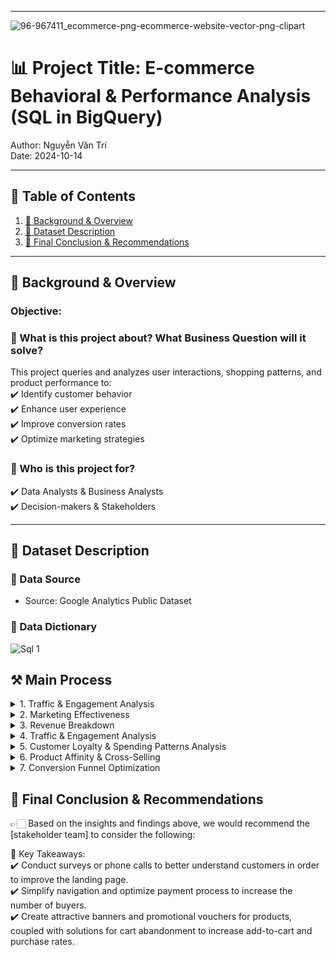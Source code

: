 



---
![96-967411_ecommerce-png-ecommerce-website-vector-png-clipart](https://github.com/user-attachments/assets/5441bb3d-3cba-4e6d-a6e9-23a00f56e7ae)



# 📊 Project Title: E-commerce Behavioral & Performance Analysis (SQL in BigQuery)
Author: Nguyễn Văn Trí   
Date: 2024-10-14   


---

## 📑 Table of Contents  
1. [📌 Background & Overview](#-background--overview)  
2. [📂 Dataset Description](#-dataset-description)  
3. [🔎 Final Conclusion & Recommendations](#-final-conclusion--recommendations)

---

## 📌 Background & Overview  

### Objective:
### 📖 What is this project about? What Business Question will it solve?
This project queries and analyzes user interactions, shopping patterns, and product performance to:   
✔️ Identify customer behavior  
✔️ Enhance user experience  
✔️ Improve conversion rates  
✔️ Optimize marketing strategies
  
### 👤 Who is this project for?  
✔️ Data Analysts & Business Analysts  
✔️ Decision-makers & Stakeholders  



---

## 📂 Dataset Description 

### 📌 Data Source  
- Source: Google Analytics Public Dataset
  
### 📌 Data Dictionary
![Sql 1](https://github.com/user-attachments/assets/5eaf6db7-04df-4443-9397-5671c93dfd55)



## ⚒️ Main Process

<details>
  <summary> 1. Traffic & Engagement Analysis</summary>
Measured total visits, page views, and transactions in Q1 2017 to identify key traffic trends and seasonal patterns.

```sql
-- Calculate total visit, pageview, transaction for Jan, Feb, and March 2017 (order by month)
SELECT 
   format_date("%Y%m", parse_date("%Y%m%d", date)) as month
  ,SUM(totals.visits) as visits
  ,SUM(totals.pageviews) as pageviews
  ,SUM(totals.transactions) as transactions
FROM `bigquery-public-data.google_analytics_sample.ga_sessions_2017*`
WHERE _table_suffix BETWEEN "0101" AND '0331'
GROUP BY 1
ORDER BY 1
```

Query Result:
| Month  | Visits | Pageviews | Transactions |
|--------|--------|-----------|--------------|
| 201701 | 64,694 | 257,708   | 713          |
| 201702 | 62,192 | 233,373   | 733          |
| 201703 | 69,931 | 259,522   | 993          |

</details>


<details>
  <summary> 2. Marketing Effectiveness</summary>
Evaluated bounce rates per traffic sources in July 2017 to pinpoint ineffective channels and optimize landing pages.

```sql
-- Bounce rate per traffic source in July 2017 (Bounce_rate = num_bounce/total_visit) (order by total_visit DESC)
SELECT   
  trafficSource.source
  ,SUM(totals.visits) as totals_visits
  ,SUM(totals.bounces) as total_no_of_bounces
  ,ROUND(100*SUM(totals.bounces)/SUM(totals.visits),2) as bounce_rate
FROM `bigquery-public-data.google_analytics_sample.ga_sessions_201707*` 
GROUP BY trafficSource.source
ORDER BY  trafficSource.source
```

Query Result:

| Source | Total Visits | Total Bounces | Bounce Rate (%) |
|--------|-------------|--------------|---------------|
| google | 38,400 | 19,798 | 51.56% |
| (direct) | 19,891 | 8,606 | 43.27% |
| youtube.com | 6,351 | 4,238 | 66.73% |
| analytics.google.com | 1,972 | 1,064 | 53.96% |
| Partners | 1,788 | 936 | 52.35% |
| m.facebook.com | 669 | 430 | 64.28% |
| google.com | 368 | 183 | 49.73% |
| dfa | 302 | 124 | 41.06% |
| sites.google.com | 230 | 97 | 42.17% |
| facebook.com | 191 | 102 | 53.40% |
| reddit.com | 189 | 54 | 28.57% |
| ... | ... | ... | ... |

</details>


<details>
  <summary> 3. Revenue Breakdown</summary>
 Analyzed revenue by traffic source weekly and monthly in June 2017 to assess the best-performing acquisition channels.

```sql
-- Revenue by traffic source by week, by month in June 2017
WITH week_revenue as(
  SELECT 
    'Week'as time_type
    ,FORMAT_DATE('%Y%W',PARSE_DATE('%Y%m%d', date)) as time
    ,trafficSource.source 
    ,SUM(productRevenue)/1000000.0 as revenue
  FROM `bigquery-public-data.google_analytics_sample.ga_sessions_201706*`,
  UNNEST (hits) hits,
  UNNEST (hits.product) product
  WHERE productRevenue is not null
  GROUP BY time, trafficSource.source
  ORDER BY time, trafficSource.source
)

,month_revenue as(
  SELECT 
    'Month'as time_type
    ,FORMAT_DATE('%Y%m',PARSE_DATE('%Y%m%d', date)) as time
    ,trafficSource.source
    ,SUM(productRevenue)/1000000.0 as revenue
  FROM `bigquery-public-data.google_analytics_sample.ga_sessions_201706*`,
  UNNEST (hits) hits,
  UNNEST (hits.product) product
  WHERE productRevenue is not null
  GROUP BY time, trafficSource.source
  ORDER BY time, trafficSource.source
)

SELECT *
FROM week_revenue
UNION ALL
SELECT *
FROM month_revenue
ORDER BY source, revenue
```

Query Result:

| Time Type| Time | Source             | Revenue ($) |
| ------ | ------ | ------------------ | ----------- |
| Week   | 201722 | (direct)           | 6888.90     |
| Week   | 201726 | (direct)           | 14914.81    |
| Week   | 201723 | (direct)           | 17325.68    |
| Week   | 201725 | (direct)           | 27295.32    |
| Week   | 201724 | (direct)           | 30908.91    |
| Month  | 201706 | (direct)           | 97333.62    |
| Month  | 201706 | bing               | 13.98       |
| Week   | 201724 | bing               | 13.98       |
| Month  | 201706 | chat.google.com    | 74.03       |
| Week   | 201723 | chat.google.com    | 74.03       |
| Week   | 201724 | dealspotr.com      | 72.95       |
| Month  | 201706 | dealspotr.com      | 72.95       |

</details>


<details>
  <summary> 4. Traffic & Engagement Analysis</summary>
Compared the browsing patterns of purchasers and non-purchasers in June & July 2017 to identify key engagement drivers.
  
```sql
-- Average number of pageviews by purchaser type (purchasers vs non-purchasers) in June, July 2017.
WITH avg_pageview_purchaser as(
  SELECT  
    FORMAT_DATE('%Y%m',PARSE_DATE('%Y%m%d', date)) as month
    ,ROUND(SUM(totals.pageviews)/COUNT(DISTINCT fullVisitorId),2) as avg_pageviews_purchase
  FROM `bigquery-public-data.google_analytics_sample.ga_sessions_2017*`,
  UNNEST (hits) hits,
  UNNEST (hits.product) product
  WHERE _table_suffix BETWEEN "0601" AND '0731'
    AND totals.transactions >=1
    AND productRevenue is not null
  GROUP BY month
  ORDER BY month
)

,avg_pageviews_non_purchaser as(
  SELECT  
    FORMAT_DATE('%Y%m',PARSE_DATE('%Y%m%d', date)) as month
    ,ROUND(SUM(totals.pageviews)/COUNT(DISTINCT fullVisitorId),2) as avg_pageviews_non_purchase
  FROM `bigquery-public-data.google_analytics_sample.ga_sessions_2017*`,
  UNNEST (hits) hits,
  UNNEST (hits.product) product
  WHERE _table_suffix BETWEEN "0601" AND '0731'
    AND totals.transactions is null
    AND productRevenue is null
  GROUP BY month
  ORDER BY month
)

SELECT 
  pur.month
  ,pur.avg_pageviews_purchase
  ,non_pur.avg_pageviews_non_purchase
FROM  avg_pageview_purchaser as pur
FULL JOIN avg_pageviews_non_purchaser as non_pur
ON pur.month = non_pur.month
```

Query Result:

| Month  | Avg Pageviews (Purchase) | Avg Pageviews (Non-Purchase) |
|--------|-------------------------:|-----------------------------:|
| 201706 | 94.02                    | 316.87                      |
| 201707 | 124.24                   | 334.06                      |

</details>



<details>
  <summary> 5. Customer Loyalty & Spending Patterns Analysis</summary>
Measured transaction frequency per user  in July 2017 to gauge purchase consistency and spending habits.
  
```sql
-- Average number of transactions per user that made a purchase in July 2017
SELECT 
  FORMAT_DATE('%Y%m',PARSE_DATE('%Y%m%d', date)) as month
  ,ROUND(SUM(totals.transactions)/COUNT(DISTINCT fullVisitorId),2) as Avg_total_transactions_per_user
FROM `bigquery-public-data.google_analytics_sample.ga_sessions_201707*`,
UNNEST (hits) hits,
UNNEST (hits.product) product
WHERE totals.transactions >=1
  AND productRevenue is not null
GROUP BY month
ORDER BY month
```
Query Result:

| Month  | Avg Total Transactions per User |
|--------|--------------------------------:|
| 201707 | 4.16                            |


```sql
-- Average amount of money spent per session. Only include purchaser data in July 2017
SELECT 
  FORMAT_DATE('%Y%m',PARSE_DATE('%Y%m%d', date)) as month
  ,ROUND(SUM(productRevenue)/(SUM(totals.visits)*1000000),2) as avg_spend_per_session
FROM `bigquery-public-data.google_analytics_sample.ga_sessions_201707*`,
UNNEST (hits) hits,
UNNEST (hits.product) product
WHERE totals.transactions >=1
  AND productRevenue is not null
GROUP BY month
```
Query Result:

| Month  | Avg Revenue Per Visit (USD) |
|--------|----------------------------:|
| 201707 | 43.86                       |


</details>


<details>
  <summary>6. Product Affinity & Cross-Selling</summary>
Identified frequently co-purchased products with YouTube Men's Vintage Henley to uncover bundling and recommendation opportunities.
  
```sql
-- Other products purchased by customers who purchased product "YouTube Men's Vintage Henley" in July 2017.
WITH buyer_list as(
    SELECT
        DISTINCT fullVisitorId  
    FROM `bigquery-public-data.google_analytics_sample.ga_sessions_201707*`
    , UNNEST(hits) as hits
    , UNNEST(hits.product) as product
    WHERE product.v2ProductName = "YouTube Men's Vintage Henley"
    AND totals.transactions>=1
    AND product.productRevenue is not null
)

SELECT
  product.v2ProductName as other_purchased_products,
  SUM(product.productQuantity) as quantity
FROM `bigquery-public-data.google_analytics_sample.ga_sessions_201707*`
, UNNEST(hits) as hits
, UNNEST(hits.product) as product
INNER JOIN buyer_list USING(fullVisitorId)
WHERE product.v2ProductName != "YouTube Men's Vintage Henley"
 AND product.productRevenue is not null
GROUP BY other_purchased_products
ORDER BY quantity DESC
```
Query Result:

| Product Name                                      | Quantity |
|--------------------------------------------------|---------:|
| Google Sunglasses                                | 20       |
| Google Women's Vintage Hero Tee Black           | 7        |
| SPF-15 Slim & Slender Lip Balm                  | 6        |
| Google Women's Short Sleeve Hero Tee Red Heather | 4        |
| YouTube Men's Fleece Hoodie Black               | 3        |
| Google Men's Short Sleeve Badge Tee Charcoal    | 3        |


</details>


<details>
  <summary> 7. Conversion Funnel Optimization</summary>
Built a cohort analysis to track product view-to-purchase conversion rates in Q1 2017, revealing key drop-off points in the buying journey.

```sql
-- Calculate cohort map from product view to addtocart to purchase in Jan, Feb and March 2017. 
WITH product_data as(
SELECT
  format_date('%Y%m', parse_date('%Y%m%d',date)) as month
  ,count(CASE WHEN eCommerceAction.action_type = '2' THEN product.v2ProductName END) as num_product_view
  ,count(CASE WHEN eCommerceAction.action_type = '3' THEN product.v2ProductName END) as num_add_to_cart
  ,count(CASE WHEN eCommerceAction.action_type = '6' and product.productRevenue is not null THEN product.v2ProductName END) as num_purchase
FROM `bigquery-public-data.google_analytics_sample.ga_sessions_*`
,UNNEST(hits) as hits
,UNNEST (hits.product) as product
WHERE _table_suffix BETWEEN '20170101' AND '20170331'
  AND eCommerceAction.action_type in ('2','3','6')
GROUP BY month
ORDER BY  month
)

SELECT
    *,
    ROUND(num_add_to_cart/num_product_view * 100, 2) as add_to_cart_rate,
    ROUND(num_purchase/num_product_view * 100, 2) as purchase_rate
FROM product_data
```
Query Result:

| Month  | Product Views | Add to Cart | Purchases | Add-to-Cart Rate (%) | Purchase Rate (%) |
|--------|--------------|-------------|-----------|----------------------|------------------:|
| 201701 | 25,787       | 7,342       | 2,143     | 28.47                | 8.31             |
| 201702 | 21,489       | 7,360       | 2,060     | 34.25                | 9.59             |
| 201703 | 23,549       | 8,782       | 2,977     | 37.29                | 12.64            |


</details>

## 🔎 Final Conclusion & Recommendations  

👉🏻 Based on the insights and findings above, we would recommend the [stakeholder team] to consider the following:  

📌 Key Takeaways:  
✔️ Conduct surveys or phone calls to better understand customers in order to improve the landing page.  
✔️ Simplify navigation and optimize payment process to increase the number of buyers.  
✔️ Create attractive banners and promotional vouchers for products, coupled with solutions for cart abandonment to increase add-to-cart and purchase rates.  
